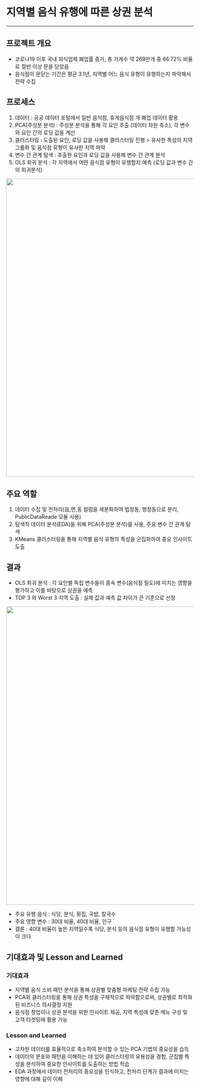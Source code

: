 # 지역별 음식 유행에 따른 상권 분석
----------------------------
## 프로젝트 개요
- 코로나19 이후 국내 외식업체 폐업률 증가, 총 가게수 약 269만개 중 66.72% 비율로 절반 이상 문을 닫았음
- 음식점이 문닫는 기간은 평균 3.1년, 지역별 어느 음식 유형이 유행하는지 파악해서 전략 수집

## 프로세스
1. 데이터 : 공공 데이터 포털에서 일반 음식점, 휴게음식점 개 폐업 데이터 활용
2. PCA(주성분 분석) : 주성분 분석을 통해 각 요인 추출 (데이터 차원 축소), 각 변수와 요인 간의 로딩 값을 계산
3. 클러스터링 : 도출된 요인, 로딩 값을 사용해 클러스터링 진행 > 유사한 특성의 지역 그룹화 및 음식점 유형이 유사한 지역 파악
4. 변수 간 관계 탐색 : 추출한 요인과 로딩 값을 사용해 변수 간 관계 분석
5. OLS 회귀 분석 : 각 지역에서 어떤 음식점 유형이 유행할지 예측 (로딩 값과 변수 간의 회귀분석)

<img src="https://github.com/user-attachments/assets/38fcdacd-ece1-49f9-9386-50789a8e4e40" width="800">

## 주요 역할
1. 데이터 수집 및 전처리(읍,면,동 컬럼을 세분화하여 법정동, 행정동으로 분리, PublicDataReade 모듈 사용)
2. 탐색적 데이터 분석(EDA)을 위해 PCA(주성분 분석)를 사용, 주요 변수 간 관계 탐색
3. KMeans 클러스터링을 통해 지역별 음식 유형의 특성을 군집화하여 중요 인사이트 도출

## 결과
- OLS 회귀 분석 : 각 요인별 독립 변수들이 종속 변수(음식점 밀도)에 미치는 영향을 평가하고 이를 바탕으로 상권을 예측
- TOP 3 와 Worst 3 지역 도출 : 실제 값과 예측 값 차이가 큰 기준으로 선정

<img src="https://github.com/user-attachments/assets/3dc945d4-ed65-4c87-ab1d-568491ca18f0" width="800">

- 주요 유행 음식 : 식당, 분식, 횟집, 국밥, 칼국수
- 주요 영향 변수 : 30대 비율, 40대 비율, 인구
- 결론 : 40대 비율이 높은 지역일수록 식당, 분식 등의 음식점 유형이 유행할 가능성이 크다

## 기대효과 및 Lesson and Learned

### 기대효과
- 지역별 음식 소비 패턴 분석을 통해 상권별 맞춤형 마케팅 전략 수립 가능
- PCA와 클러스터링을 통해 상권 특성을 구체적으로 파악함으로써, 상권별로 최적화된 비즈니스 의사결정 지원
- 음식점 창업이나 상권 분석을 위한 인사이트 제공, 지역 특성에 맞춘 메뉴 구성 및 고객 타겟팅에 활용 가능

### Lesson and Learned
- 고차원 데이터를 효율적으로 축소하여 분석할 수 있는 PCA 기법의 중요성을 습득
- 데이터의 분포와 패턴을 이해하는 데 있어 클러스터링의 유용성을 경험, 군집별 특성을 분석하여 중요한 인사이트를 도출하는 방법 학습
- EDA 과정에서 데이터 전처리의 중요성을 인식하고, 전처리 단계가 결과에 미치는 영향에 대해 깊이 이해
